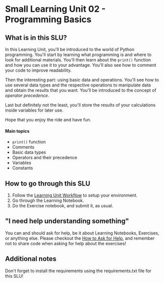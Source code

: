 # Small Learning Unit 02 - Programming Basics

## What is in this SLU?

In this Learning Unit, you'll be introduced to the world of Python programming. You'll start by learning what programming is and where to look for additional materials.
You'll then learn about the `print()` function and how you can use it to your advantage. You'll also see how to comment your code to improve readability.

Then the interesting part: using basic data and operations. You'll see how to use several data types and the respective operations to manipulate data and obtain the results that you want. You'll be introduced to the concept of *operator precedence*.

Last but definitely not the least, you'll store the results of your calculations inside variables for later use.

Hope that you enjoy the ride and have fun.

#### Main topics

- `print()` function
- Comments
- Basic data types
- Operators and their precedence
- Variables
- Constants

## How to go through this SLU

1. Follow the [Learning Unit Workflow](https://github.com/LDSSA/ds-prep-course-2022#2-learning-unit-workflow) to setup your environment.
2. Go through the Learning Notebook.
3. Do the Exercise notebook, and submit it, as usual.

## "I need help understanding something"

You can and should ask for help, be it about Learning Notebooks, Exercises, or anything else. Please checkout the [How to Ask for Help](https://github.com/LDSSA/ds-prep-course-2022#4-how-to-ask-for-help), and remember not to share code when asking for help about the exercises!

## Additional notes

Don't forget to install the requirements using the requirements.txt file for this SLU!
